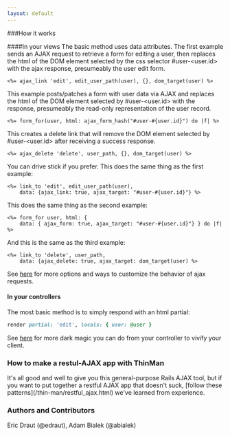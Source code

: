 ```yaml
---
layout: default
---
```


###How it works

####In your views
The basic method uses data attributes. The first example sends an AJAX request to retrieve a form for editing a user, then replaces the html of the DOM element selected by the css selector #user-\<user.id\> with the ajax response, presumeably the user edit form.

```HTML+ERB
<%= ajax_link 'edit', edit_user_path(user), {}, dom_target(user) %>
```

This example posts/patches a form with user data via AJAX and replaces the html of the DOM element selected by #user-\<user.id\> with the response, presumeably the read-only representation of the user record.

```HTML+ERB
<%= form_for(user, html: ajax_form_hash("#user-#{user.id}") do |f| %>
```

This creates a delete link that will remove the DOM element selected by #user-\<user.id\> after receiving a success response.

```HTML+ERB
<%= ajax_delete 'delete', user_path, {}, dom_target(user) %>
```

You can drive stick if you prefer. This does the same thing as the first example:

```HTML+ERB
<%= link_to 'edit', edit_user_path(user),
    data: {ajax_link: true, ajax_target: "#user-#{user.id}"} %>
```

This does the same thing as the second example:

```HTML+ERB
<%= form_for user, html: {
    data: { ajax_form: true, ajax_target: "#user-#{user.id}"} } do |f| %>
```

And this is the same as the third example:

```HTML+ERB
<%= link_to 'delete', user_path,
    data: {ajax_delete: true, ajax_target: dom_target(user) %>
```


See [here](/thin-man/client_details.html) for more options and ways to customize the behavior of ajax requests.


<h4 id="controllers">In your controllers</h4>

The most basic method is to simply respond with an html partial:

```ruby
render partial: 'edit', locals: { user: @user }
```

See [here](/thin-man/server_details.html) for more dark magic you can do from your controller to vivify your client.
<h3 id="restful">How to make a restul-AJAX app with ThinMan</h3>
It's all good and well to give you this general-purpose Rails AJAX tool, but if you want to put together
a restful AJAX app that doesn't suck, [follow these patterns](/thin-man/restful_ajax.html) we've learned from experience.

<h3 id="authors"> Authors and Contributors</h3>
Eric Draut (@edraut), Adam Bialek (@abialek)
